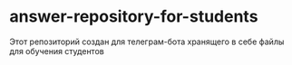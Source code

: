 # answer-repository-for-students
Этот репозиторий создан для телеграм-бота хранящего в себе файлы для обучения студентов
